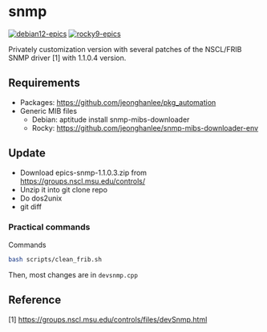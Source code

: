 # snmp
[![debian12-epics](https://github.com/jeonghanlee/snmp/actions/workflows/debian12.yml/badge.svg)](https://github.com/jeonghanlee/snmp/actions/workflows/debian12.yml)
[![rocky9-epics](https://github.com/jeonghanlee/snmp/actions/workflows/rocky9.yml/badge.svg)](https://github.com/jeonghanlee/snmp/actions/workflows/rocky9.yml)

Privately customization version with several patches of the NSCL/FRIB SNMP driver [1] with 1.1.0.4 version. 

## Requirements

* Packages: https://github.com/jeonghanlee/pkg_automation
* Generic MIB files
  * Debian: aptitude install snmp-mibs-downloader
  * Rocky: https://github.com/jeonghanlee/snmp-mibs-downloader-env
 
## Update

* Download epics-snmp-1.1.0.3.zip from https://groups.nscl.msu.edu/controls/
* Unzip it into git clone repo
* Do dos2unix
* git diff

### Practical commands
Commands
```bash
bash scripts/clean_frib.sh
```
Then, most changes are in `devsnmp.cpp`

## Reference 
[1] https://groups.nscl.msu.edu/controls/files/devSnmp.html
